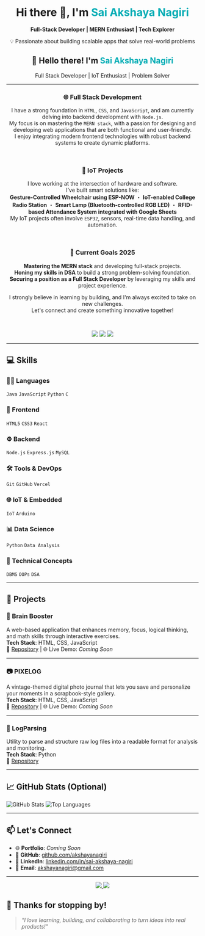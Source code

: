 <!-- Banner / Heading Section -->
<div align="center">
  <h1>Hi there 👋, I'm <span style="color:#00ADB5;">Sai Akshaya Nagiri</span></h1>
  <p><strong>Full-Stack Developer | MERN Enthusiast | Tech Explorer</strong></p>
  <p>💡 Passionate about building scalable apps that solve real-world problems</p>

<!-- About Me (Centered + Styled) -->

<div align="center">

<h2>👋 Hello there! I'm <span style="color:#00ADB5;">Sai Akshaya Nagiri</span></h2>

<p>Full Stack Developer | IoT Enthusiast | Problem Solver</p>

<hr>

<h3>🌐 Full Stack Development</h3>

<p>
I have a strong foundation in <code>HTML</code>, <code>CSS</code>, and <code>JavaScript</code>, and am currently delving into backend development with <code>Node.js</code>.<br>
My focus is on mastering the <code>MERN stack</code>, with a passion for designing and developing web applications that are both functional and user-friendly.<br>
I enjoy integrating modern frontend technologies with robust backend systems to create dynamic platforms.
</p>

<br>

<h3>🤖 IoT Projects</h3>

<p>
I love working at the intersection of hardware and software.<br>
I’ve built smart solutions like:<br>
<strong>Gesture-Controlled Wheelchair using ESP-NOW</strong> ・ 
<strong>IoT-enabled College Radio Station</strong> ・ 
<strong>Smart Lamp (Bluetooth-controlled RGB LED)</strong> ・ 
<strong>RFID-based Attendance System integrated with Google Sheets</strong><br>
My IoT projects often involve <code>ESP32</code>, sensors, real-time data handling, and automation.
</p>

<br>

<h3>🎯 Current Goals 2025</h3>

<p>
<strong>Mastering the MERN stack</strong> and developing full-stack projects.<br>
<strong>Honing my skills in DSA</strong> to build a strong problem-solving foundation.<br>
<strong>Securing a position as a Full Stack Developer</strong> by leveraging my skills and project experience.
</p>

<p>
I strongly believe in learning by building, and I'm always excited to take on new challenges.<br>
Let's connect and create something innovative together!
</p>

<br>


</div>


  <!-- Social Media Buttons -->
  <a href="https://github.com/akshayanagiri"><img src="https://img.shields.io/badge/GitHub-181717?style=for-the-badge&logo=github&logoColor=white" /></a>
  <a href="https://www.linkedin.com/in/sai-akshaya-nagiri/"><img src="https://img.shields.io/badge/LinkedIn-0077B5?style=for-the-badge&logo=linkedin&logoColor=white" /></a>
  <a href="mailto:akshayanagiri@gmail.com"><img src="https://img.shields.io/badge/Gmail-D14836?style=for-the-badge&logo=gmail&logoColor=white" /></a>
</div>

---

## 💻 Skills

### 👨‍💻 Languages  
`Java` `JavaScript` `Python` `C`

### 🎨 Frontend  
`HTML5` `CSS3` `React`

### ⚙️ Backend  
`Node.js` `Express.js` `MySQL`

### 🛠 Tools & DevOps  
`Git` `GitHub` `Vercel`

### 🌐 IoT & Embedded  
`IoT` `Arduino`

### 📊 Data Science  
`Python` `Data Analysis`

### 🧠 Technical Concepts  
`DBMS` `OOPs` `DSA`

---

## 🚀 Projects

### 🧠 Brain Booster  
A web-based application that enhances memory, focus, logical thinking, and math skills through interactive exercises.  
**Tech Stack**: HTML, CSS, JavaScript  
🔗 [Repository](https://github.com/akshayanagiri/brainbooster-app) | 🌐 Live Demo: *Coming Soon*

---

### 📷 PIXELOG  
A vintage-themed digital photo journal that lets you save and personalize your moments in a scrapbook-style gallery.  
**Tech Stack**: HTML, CSS, JavaScript  
🔗 [Repository](https://github.com/akshayanagiri/pixelog-app) | 🌐 Live Demo: *Coming Soon*

---

### 📄 LogParsing  
Utility to parse and structure raw log files into a readable format for analysis and monitoring.  
**Tech Stack**: Python  
🔗 [Repository](https://github.com/akshayanagiri/LogParsing)

---

## 📈 GitHub Stats (Optional)

![GitHub Stats](https://github-readme-stats.vercel.app/api?username=akshayanagiri&show_icons=true&theme=radical)
![Top Languages](https://github-readme-stats.vercel.app/api/top-langs/?username=akshayanagiri&layout=compact&theme=radical)

---

## 📫 Let's Connect

- 🌐 **Portfolio**: *Coming Soon*  
- 💼 **GitHub**: [github.com/akshayanagiri](https://github.com/akshayanagiri)  
- 💬 **LinkedIn**: [linkedin.com/in/sai-akshaya-nagiri](https://www.linkedin.com/in/sai-akshaya-nagiri/)  
- 📩 **Email**: [akshayanagiri@gmail.com](mailto:akshayanagiri@gmail.com)

---

<p align="center">
  <a href="https://github.com/akshayanagiri?tab=repositories" target="_blank">
    <img src="https://img.shields.io/badge/🔍 Explore My Repositories-1f8ef1?style=for-the-badge" />
  </a>
  <a href="#" target="_blank">
    <img src="https://img.shields.io/badge/🌐 View My Portfolio-orange?style=for-the-badge" />
  </a>
</p>

## 🙏 Thanks for stopping by!

> _“I love learning, building, and collaborating to turn ideas into real products!”_



